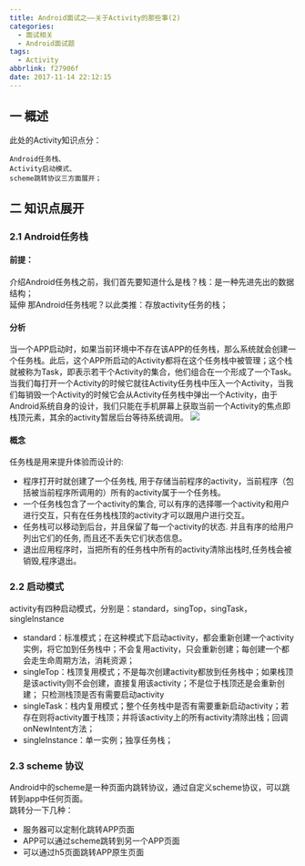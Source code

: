 ```yaml
---
title: Android面试之——关于Activity的那些事(2)
categories:
  - 面试相关
  - Android面试题
tags:
  - Activity
abbrlink: f27906f
date: 2017-11-14 22:12:15
---
```

## 一 概述
此处的Activity知识点分：

```
Android任务栈、
Activity启动模式、
scheme跳转协议三方面展开；
```

<!--more--> 
## 二 知识点展开
### 2.1 Android任务栈

#### 前提：  
介绍Android任务栈之前，我们首先要知道什么是栈？栈：是一种先进先出的数据结构；  
延伸  那Android任务栈呢？以此类推：存放activity任务的栈；  

#### 分析  
当一个APP启动时，如果当前环境中不存在该APP的任务栈，那么系统就会创建一个任务栈。此后，这个APP所启动的Activity都将在这个任务栈中被管理；这个栈就被称为Task，即表示若干个Activity的集合，他们组合在一个形成了一个Task。  
当我们每打开一个Activity的时候它就往Activity任务栈中压入一个Activity，当我们每销毁一个Activity的时候它会从Activity任务栈中弹出一个Activity，由于Android系统自身的设计，我们只能在手机屏幕上获取当前一个Activity的焦点即栈顶元素，其余的activity暂居后台等待系统调用。 
![][1]

#### 概念

任务栈是用来提升体验而设计的:
   - 程序打开时就创建了一个任务栈, 用于存储当前程序的activity，当前程序（包括被当前程序所调用的）所有的activity属于一个任务栈。
   -  一个任务栈包含了一个activity的集合, 可以有序的选择哪一个activity和用户进行交互，只有在任务栈栈顶的activity才可以跟用户进行交互。
   -  任务栈可以移动到后台，并且保留了每一个activity的状态. 并且有序的给用户列出它们的任务, 而且还不丢失它们状态信息。
   -  退出应用程序时，当把所有的任务栈中所有的activity清除出栈时,任务栈会被销毁,程序退出。

### 2.2 启动模式

activity有四种启动模式，分别是：standard，singTop，singTask，singleInstance

- standard：标准模式；在这种模式下启动activity，都会重新创建一个activity实例，将它加到任务栈中；不会复用activity，只会重新创建；每创建一个都会走生命周期方法，消耗资源；  
- singleTop：栈顶复用模式；不是每次创建activity都放到任务栈中；如果栈顶是该activity则不会创建，直接复用该activity；不是位于栈顶还是会重新创建； 只检测栈顶是否有需要启动activity 
- singleTask：栈内复用模式；整个任务栈中是否有需要重新启动activity；若存在则将activity置于栈顶；并将该activity上的所有activity清除出栈；回调onNewIntent方法；  
- singleInstance：单一实例；独享任务栈；

### 2.3 scheme 协议

Android中的scheme是一种页面内跳转协议，通过自定义scheme协议，可以跳转到app中任何页面。  
跳转分一下几种：  

- 服务器可以定制化跳转APP页面
- APP可以通过scheme跳转到另一个APP页面
- 可以通过h5页面跳转APP原生页面



[1]: https://cdn.jsdelivr.net/gh/PGzxc/CDN/blog-image/activity-stack.png